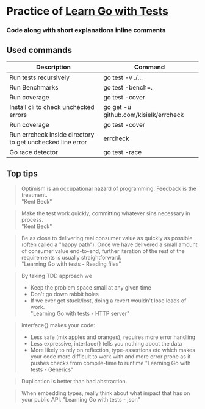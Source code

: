# Practice of [Learn Go with Tests](https://quii.gitbook.io/learn-go-with-tests/)

### Code along with short explanations inline comments

## Used commands

| Description                                               | Command                               |
| --------------------------------------------------------- | ------------------------------------- |
| Run tests recursively                                     | go test -v ./...                      |
| Run Benchmarks                                            | go test -bench=.                      |
| Run coverage                                              | go test -cover                        |
| Install cli to check unchecked errors                     | go get -u github.com/kisielk/errcheck |
| Run coverage                                              | go test -cover                        |
| Run errcheck inside directory to get unchecked line error | errcheck                              |
| Go race detector                                          | go test -race                         |

## Top tips

> Optimism is an occupational hazard of programming. Feedback is the treatment.  
> "Kent Beck"

> Make the test work quickly, committing whatever sins necessary in process.  
> "Kent Beck"

> Be as close to delivering real consumer value as quickly as possible (often called a "happy path"). Once we have delivered a small amount of consumer value end-to-end, further iteration of the rest of the requirements is usually straightforward.  
> "Learning Go with tests - Reading files"

> By taking TDD approach we
>
> - Keep the problem space small at any given time
> - Don't go down rabbit holes
> - If we ever get stuck/lost, doing a revert wouldn't lose loads of work.  
>   "Learning Go with tests - HTTP server"

> interface{} makes your code:
>
> - Less safe (mix apples and oranges), requires more error handling
> - Less expressive, interface{} tells you nothing about the data
> - More likely to rely on reflection, type-assertions etc which makes your code more difficult to work with and more error prone as it pushes checks from compile-time to runtime
>   "Learning Go with tests - Generics"

> Duplication is better than bad abstraction.

> When embedding types, really think about what impact that has on your public API.
> "Learning Go with tests - json"
